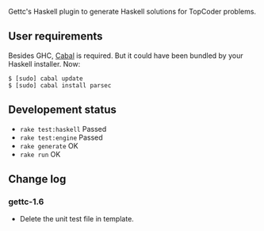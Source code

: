 Gettc's Haskell plugin to generate Haskell solutions for TopCoder problems.

## User requirements

Besides GHC, [Cabal](http://www.haskell.org/cabal/download.html) is required.
But it could have been bundled by your Haskell installer. Now:

    $ [sudo] cabal update
    $ [sudo] cabal install parsec

## Developement status

* `rake test:haskell` Passed
* `rake test:engine` Passed
* `rake generate` OK
* `rake run` OK

## Change log

### gettc-1.6

* Delete the unit test file in template.
